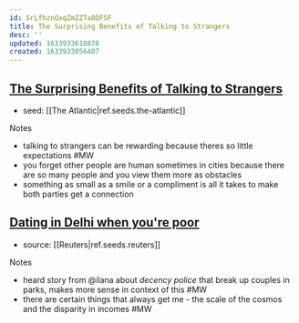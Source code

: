 ```yaml
---
id: SrLfhznQxqZmZZTa8QFSF
title: The Surprising Benefits of Talking to Strangers
desc: ''
updated: 1633933618878
created: 1633933056407
---
```



## [The Surprising Benefits of Talking to Strangers](https://www.theatlantic.com/family/archive/2021/08/why-we-should-talk-strangers-more/619642/)

- seed: [[The Atlantic|ref.seeds.the-atlantic]]

Notes

- talking to strangers can be rewarding because theres so little expectations #MW
- you forget other people are human sometimes in cities because there are so many people and you view them more as obstacles
- something as small as a smile or a compliment is all it takes to make both parties get a connection

## [Dating in Delhi when you're poor](https://news.ycombinator.com/item?id=28090158)

- source: [[Reuters|ref.seeds.reuters]]

Notes

- heard story from @ilana about *decency police* that break up couples in parks, makes more sense in context of this #MW
- there are certain things that always get me - the scale of the cosmos and the disparity in incomes #MW
